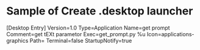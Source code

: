 # Sample of Create .desktop launcher

[Desktop Entry]
Version=1.0
Type=Application
Name=get prompt
Comment=get tEXt parametor
Exec=get_prompt.py %u
Icon=applications-graphics
Path=
Terminal=false
StartupNotify=true
